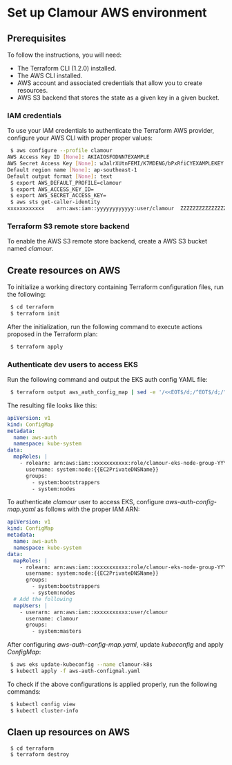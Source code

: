 # Set up Clamour AWS environment

## Prerequisites

To follow the instructions, you will need:

 - The Terraform CLI (1.2.0) installed.
 - The AWS CLI installed.
 - AWS account and associated credentials that allow you to create resources.
 - AWS S3 backend that stores the state as a given key in a given bucket.

### IAM credentials
 
To use your IAM credentials to authenticate the Terraform AWS provider, configure your AWS CLI with proper proper values:

```bash
 $ aws configure --profile clamour
AWS Access Key ID [None]: AKIAIOSFODNN7EXAMPLE
AWS Secret Access Key [None]: wJalrXUtnFEMI/K7MDENG/bPxRfiCYEXAMPLEKEY
Default region name [None]: ap-southeast-1
Default output format [None]: text
 $ export AWS_DEFAULT_PROFILE=clamour
 $ export AWS_ACCESS_KEY_ID=
 $ export AWS_SECRET_ACCESS_KEY=
 $ aws sts get-caller-identity
xxxxxxxxxxxx    arn:aws:iam::yyyyyyyyyyyy:user/clamour  ZZZZZZZZZZZZZZZZZZZZZ
```

### Terraform S3 remote store backend

To enable the AWS S3 remote store backend, create a AWS S3 bucket named *clamour*.

## Create resources on AWS

To initialize a working directory containing Terraform configuration files, run the following:

```bash
 $ cd terraform
 $ terraform init
```

After the initialization, run the following command to execute actions proposed in the Terraform plan:

```bash
 $ terraform apply
```

### Authenticate dev users to access EKS

Run the following command and output the EKS auth config YAML file:

```bash
 $ terraform output aws_auth_config_map | sed -e '/<<EOT$/d;/^EOT$/d;/^$/d' > aws-auth-config-map.yaml
```

The resulting file looks like this:

```yaml
apiVersion: v1
kind: ConfigMap
metadata:
  name: aws-auth
  namespace: kube-system
data:
  mapRoles: |
    - rolearn: arn:aws:iam::xxxxxxxxxxx:role/clamour-eks-node-group-YYYYMMDDhhmmssxxxxxxxxxxxx
      username: system:node:{{EC2PrivateDNSName}}
      groups:
        - system:bootstrappers
        - system:nodes
```

To authenticate *clamour* user to access EKS, configure *aws-auth-config-map.yaml* as follows with the proper IAM ARN:

```yaml
apiVersion: v1
kind: ConfigMap
metadata:
  name: aws-auth
  namespace: kube-system
data:
  mapRoles: |
    - rolearn: arn:aws:iam::xxxxxxxxxxx:role/clamour-eks-node-group-YYYYMMDDhhmmssxxxxxxxxxxxx
      username: system:node:{{EC2PrivateDNSName}}
      groups:
        - system:bootstrappers
        - system:nodes
  # Add the following
  mapUsers: |
    - userarn: arn:aws:iam::xxxxxxxxxxx:user/clamour
      username: clamour
      groups:
        - system:masters
```

After configuring *aws-auth-config-map.yaml*, update *kubeconfig* and apply *ConfigMap*:

```bash
 $ aws eks update-kubeconfig --name clamour-k8s
 $ kubectl apply -f aws-auth-configmal.yaml
```
 
 To check if the above configurations is applied properly, run the following commands:
 
```bash
 $ kubectl config view
 $ kubectl cluster-info
```

## Claen up resources on AWS

```bash
 $ cd terraform
 $ terraform destroy
```
